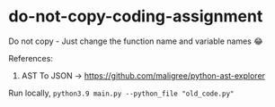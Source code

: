 # do-not-copy-coding-assignment
Do not copy - Just change the function name and variable names 😂

References: 
1. AST To JSON -> https://github.com/maligree/python-ast-explorer

 Run locally, ```python3.9 main.py --python_file "old_code.py"```

